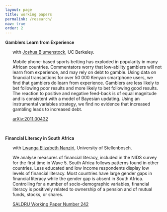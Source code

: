 ```yaml
---
layout: page
title: working papers
permalink: /research/
nav: true
order: 2
---
```


<style type="text/css" media="screen">
ul {
  list-style-type: none;
}
li {
  margin-top: .1rem;
}
b, strong { font-weight: 600; }
</style>


**Gamblers Learn from Experience**
  - with [Joshua Blumenstock](http://www.jblumenstock.com/), UC Berkeley.

  - Mobile phone-based sports betting has exploded in popularity in many African countries.  Commentators worry that low-ability gamblers will not learn from experience, and may rely on debt to gamble.  Using data on financial transactions for over 50 000 Kenyan smartphone users, we find that gamblers do learn from experience. Gamblers are less likely to bet following poor results and more likely to bet following good results.  The reaction to positive and negative feed-back is of equal magnitude and is consistent with a model of Bayesian updating. Using an instrumental variables strategy,  we find no evidence that increased gambling leads to increased debt.

  - <i class="far fa-file-pdf"></i> [arXiv:2011.00432](https://arxiv.org/pdf/2011.00432.pdf)

<br>



**Financial Literacy in South Africa**
  - with [Lwanga Elizabeth Nanziri](https://sites.google.com/view/elnanziri), University of Stellenbosch.

  - We analyse measures of financial literacy,  included  in  the  NIDS  survey for the first time in Wave 5. South  Africa  follows  patterns  found  in  other  countries. Less educated and low  income  respondents  display low levels of financial literacy. Most countries have large gender gaps in financial literacy while the  gender  gap  is  absent in  South  Africa.  Controlling  for  a  number  of  socio-demographic  variables,  financial literacy is positively related to ownership of a pension and of mutual funds, stocks, or shares.

  - <i class="far fa-file-pdf"></i>  [SALDRU Working Paper Number 242](http://www.opensaldru.uct.ac.za/bitstream/handle/11090/957/2019_242_Saldruwp.pdf)
